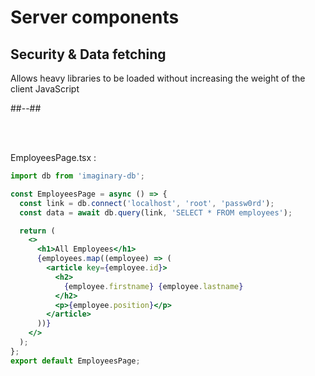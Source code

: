 <!-- .slide: class="two-column with-code " -->

# Server components

## Security & Data fetching

Allows heavy libraries to be loaded without increasing the weight of the client JavaScript

##--##

<br/> <br/>

EmployeesPage.tsx :

```jsx
import db from 'imaginary-db';

const EmployeesPage = async () => {
  const link = db.connect('localhost', 'root', 'passw0rd');
  const data = await db.query(link, 'SELECT * FROM employees');

  return (
    <>
      <h1>All Employees</h1>
      {employees.map((employee) => (
        <article key={employee.id}>
          <h2>
            {employee.firstname} {employee.lastname}
          </h2>
          <p>{employee.position}</p>
        </article>
      ))}
    </>
  );
};
export default EmployeesPage;
```

